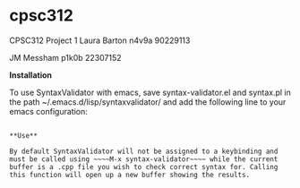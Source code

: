 # cpsc312
CPSC312 Project 1
Laura Barton
n4v9a
90229113

JM Messham
p1k0b
22307152


**Installation**

To use SyntaxValidator with emacs, save syntax-validator.el and syntax.pl in the path ~/.emacs.d/lisp/syntaxvalidator/ and add the following line to your emacs configuration:
~~~~(add-to-list 'load-path "~/.emacs.d/lisp/syntaxvalidator/")~~~~

**Use**

By default SyntaxValidator will not be assigned to a keybinding and must be called using ~~~~M-x syntax-validator~~~~ while the current buffer is a .cpp file you wish to check correct syntax for. Calling this function will open up a new buffer showing the results.